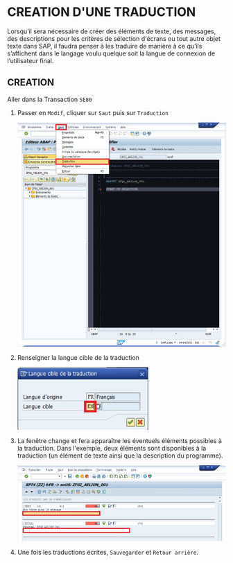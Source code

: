 # CREATION D'UNE TRADUCTION

Lorsqu’il sera nécessaire de créer des éléments de texte, des messages, des descriptions pour les critères de sélection d'écrans ou tout autre objet texte dans SAP, il faudra penser à les traduire de manière à ce qu’ils s’affichent dans le langage voulu quelque soit la langue de connexion de l’utilisateur final.

## CREATION

Aller dans la Transaction ``SE80``

1. Passer en ``Modif``, cliquer sur ``Saut`` puis sur ``Traduction``

   ![](../ASSETS/images/PROGRAMME_009.jpg)

2. Renseigner la langue cible de la traduction

   ![](../ASSETS/images/PROGRAMME_010.jpg)

3. La fenêtre change et fera apparaître les éventuels éléments possibles à la traduction. Dans l'exemple, deux éléments sont disponibles à la traduction (un élément de texte ainsi que la description du programme).

   ![](../ASSETS/images/PROGRAMME_011.jpg) 

4. Une fois les traductions écrites, ``Sauvegarder`` et ``Retour arrière``.